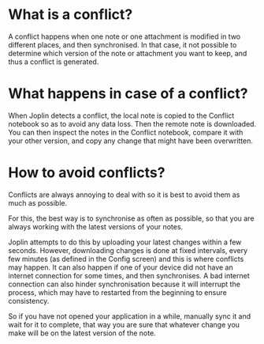 # What is a conflict?

A conflict happens when one note or one attachment is modified in two different places, and then synchronised. In that case, it not possible to determine which version of the note or attachment you want to keep, and thus a conflict is generated.

# What happens in case of a conflict?

When Joplin detects a conflict, the local note is copied to the Conflict notebook so as to avoid any data loss. Then the remote note is downloaded. You can then inspect the notes in the Conflict notebook, compare it with your other version, and copy any change that might have been overwritten.

# How to avoid conflicts?

Conflicts are always annoying to deal with so it is best to avoid them as much as possible.

For this, the best way is to synchronise as often as possible, so that you are always working with the latest versions of your notes.

Joplin attempts to do this by uploading your latest changes within a few seconds. However, downloading changes is done at fixed intervals, every few minutes (as defined in the Config screen) and this is where conflicts may happen. It can also happen if one of your device did not have an internet connection for some times, and then synchronises. A bad internet connection can also hinder synchronisation because it will interrupt the process, which may have to restarted from the beginning to ensure consistency.

So if you have not opened your application in a while, manually sync it and wait for it to complete, that way you are sure that whatever change you make will be on the latest version of the note.
